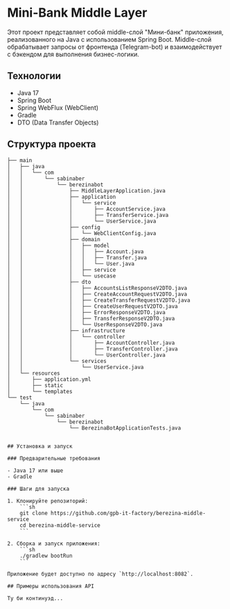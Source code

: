 # Mini-Bank Middle Layer

Этот проект представляет собой middle-слой "Мини-банк" приложения, реализованного на Java с использованием Spring Boot. Middle-слой обрабатывает запросы от фронтенда (Telegram-bot) и взаимодействует с бэкендом для выполнения бизнес-логики.

## Технологии

- Java 17
- Spring Boot
- Spring WebFlux (WebClient)
- Gradle
- DTO (Data Transfer Objects)

## Структура проекта

```plaintext
├── main
│   ├── java
│   │   └── com
│   │       └── sabinaber
│   │           └── berezinabot
│   │               ├── MiddleLayerApplication.java
│   │               ├── application
│   │               │   └── service
│   │               │       ├── AccountService.java
│   │               │       ├── TransferService.java
│   │               │       └── UserService.java
│   │               ├── config
│   │               │   └── WebClientConfig.java
│   │               ├── domain
│   │               │   ├── model
│   │               │   │   ├── Account.java
│   │               │   │   ├── Transfer.java
│   │               │   │   └── User.java
│   │               │   ├── service
│   │               │   └── usecase
│   │               ├── dto
│   │               │   ├── AccountsListResponseV2DTO.java
│   │               │   ├── CreateAccountRequestV2DTO.java
│   │               │   ├── CreateTransferRequestV2DTO.java
│   │               │   ├── CreateUserRequestV2DTO.java
│   │               │   ├── ErrorResponseV2DTO.java
│   │               │   ├── TransferResponseV2DTO.java
│   │               │   └── UserResponseV2DTO.java
│   │               ├── infrastructure
│   │               │   └── controller
│   │               │       ├── AccountController.java
│   │               │       ├── TransferController.java
│   │               │       └── UserController.java
│   │               └── services
│   │                   └── UserService.java
│   └── resources
│       ├── application.yml
│       ├── static
│       └── templates
└── test
    └── java
        └── com
            └── sabinaber
                └── berezinabot
                    └── BerezinaBotApplicationTests.java

                    
## Установка и запуск

### Предварительные требования

- Java 17 или выше
- Gradle

### Шаги для запуска

1. Клонируйте репозиторий:
    ```sh
    git clone https://github.com/gpb-it-factory/berezina-middle-service
    cd berezina-middle-service
    ```

2. Сборка и запуск приложения:
    ```sh
    ./gradlew bootRun
    ```

Приложение будет доступно по адресу `http://localhost:8082`.

## Примеры использования API

Ту би континуэд...
